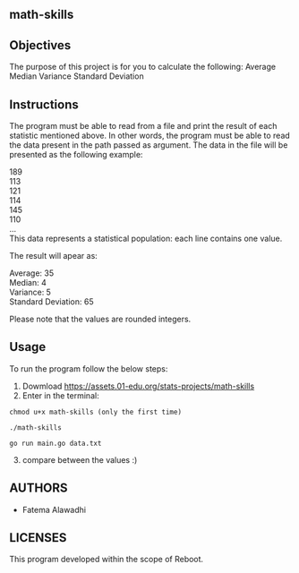 ## math-skills

## Objectives
The purpose of this project is for you to calculate the following:
Average
Median
Variance
Standard Deviation

## Instructions
The program must be able to read from a file and print the result of each statistic mentioned above. In other words, the program must be able to read the data present in the path passed as argument. The data in the file will be presented as the following example:

189 <br>
113 <br>
121 <br>
114 <br>
145 <br>
110 <br>
... <br>
This data represents a statistical population: each line contains one value.

The result will apear as:

Average: 35 <br>
Median: 4 <br>
Variance: 5 <br>
Standard Deviation: 65

Please note that the values are rounded integers.

## Usage 
To run the program follow the below steps:

1. Dowmload https://assets.01-edu.org/stats-projects/math-skills
2. Enter in the terminal:
```
chmod u+x math-skills (only the first time)
```
```
./math-skills 
```
```
go run main.go data.txt
```

3. compare between the values :)

## AUTHORS

* Fatema Alawadhi


## LICENSES
This program developed within the scope of Reboot.
